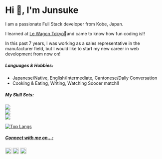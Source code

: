<h1 align="left">Hi 👋, I'm Junsuke</h1>
<p align="legt">I am a passionate Full Stack developer from Kobe, Japan.</p>

<p align="legt">I learned at <a href="https://www.lewagon.com/tokyo">Le Wagon Tokyo</a>🚌and came to know how fun coding is!!</p>
<p align="legt">In this past 7 years, I was working as a sales representative in the manufacturer field, but I would like to start my new career in web development from now on! </p>

<h5 align="left">Languages & Hobbies:</h5>
<ul>
<li>Japanese/Native, English/Intermediate, Cantonese/Daliy Conversation</li>
<li>Cooking & Eating, Writing, Watching Soocer match!!</li>
</ul>



<h5 align="left">My Skill Sets:</h5>




<p align="left">
  <a href="https://skillicons.dev">
    <img src="https://skillicons.dev/icons?i=ruby,rails,postgres,js,ts" /><br />
    <img src="https://skillicons.dev/icons?i=react,next,html,css,sass" /><br />
    <img src="https://skillicons.dev/icons?i=bootstrap,heroku,netlify,vercel,figma" /><br />
  </a>
</p>

 <a href="https://skillicons.dev">
  
![Top Langs](https://github-readme-stats.vercel.app/api/top-langs/?username=atsumu22&layout=donut)
  
  </div>





    

  </div>
</div>






    
<h5 align="left">Connect with me on...:</h5>
<p align="left">
<a href="https://twitter.com/atsumu27" target="blank"><img align="center" src="https://raw.githubusercontent.com/rahuldkjain/github-profile-readme-generator/master/src/images/icons/Social/twitter.svg" alt="atsumu27" height="20" width="20" /></a>
<a href="https://fb.com/junsuke.watanabe3" target="blank"><img align="center" src="https://raw.githubusercontent.com/rahuldkjain/github-profile-readme-generator/master/src/images/icons/Social/facebook.svg" alt="junsuke.watanabe3" height="20" width="20" /></a>
<a href="https://instagram.com/atsumu22" target="blank"><img align="center" src="https://raw.githubusercontent.com/rahuldkjain/github-profile-readme-generator/master/src/images/icons/Social/instagram.svg" alt="atsumu22" height="20" width="20" /></a>
</p>
